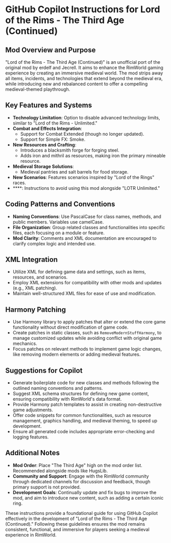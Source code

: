 # GitHub Copilot Instructions for Lord of the Rims - The Third Age (Continued)

## Mod Overview and Purpose
"Lord of the Rims - The Third Age (Continued)" is an unofficial port of the original mod by erdelf and Jecrell. It aims to enhance the RimWorld gaming experience by creating an immersive medieval world. The mod strips away all items, incidents, and technologies that extend beyond the medieval era, while introducing new and rebalanced content to offer a compelling medieval-themed playthrough.

## Key Features and Systems
- **Technology Limitation**: Option to disable advanced technology limits, similar to "Lord of the Rims - Unlimited."
- **Combat and Effects Integration**:
  - Support for Combat Extended (though no longer updated).
  - Support for Simple FX: Smoke.
- **New Resources and Crafting**:
  - Introduces a blacksmith forge for forging steel.
  - Adds iron and mithril as resources, making iron the primary mineable resource.
- **Medieval Storage Solutions**: 
  - Medieval pantries and salt barrels for food storage.
- **New Scenarios**: Features scenarios inspired by "Lord of the Rings" races.
- ****: Instructions to avoid using this mod alongside "LOTR Unlimited."

## Coding Patterns and Conventions
- **Naming Conventions**: Use PascalCase for class names, methods, and public members. Variables use camelCase.
- **File Organization**: Group related classes and functionalities into specific files, each focusing on a module or feature.
- **Mod Clarity**: Comments and XML documentation are encouraged to clarify complex logic and intended use.

## XML Integration
- Utilize XML for defining game data and settings, such as items, resources, and scenarios.
- Employ XML extensions for compatibility with other mods and updates (e.g., XML patching).
- Maintain well-structured XML files for ease of use and modification.

## Harmony Patching
- Use Harmony library to apply patches that alter or extend the core game functionality without direct modification of game code.
- Create patches in static classes, such as `RemoveModernStuffHarmony`, to manage customized updates while avoiding conflict with original game mechanics.
- Focus patches on relevant methods to implement game logic changes, like removing modern elements or adding medieval features.

## Suggestions for Copilot
- Generate boilerplate code for new classes and methods following the outlined naming conventions and patterns.
- Suggest XML schema structures for defining new game content, ensuring compatibility with RimWorld's data format.
- Provide Harmony patch templates to assist in creating non-destructive game adjustments.
- Offer code snippets for common functionalities, such as resource management, graphics handling, and medieval theming, to speed up development.
- Ensure all generated code includes appropriate error-checking and logging features.

## Additional Notes
- **Mod Order**: Place "The Third Age" high on the mod order list. Recommended alongside mods like HugsLib.
- **Community and Support**: Engage with the RimWorld community through dedicated channels for discussion and feedback, though primary support is not provided.
- **Development Goals**: Continually update and fix bugs to improve the mod, and aim to introduce new content, such as adding a certain iconic ring.

These instructions provide a foundational guide for using GitHub Copilot effectively in the development of "Lord of the Rims - The Third Age (Continued)." Following these guidelines ensures the mod remains consistent, functional, and immersive for players seeking a medieval experience in RimWorld.
